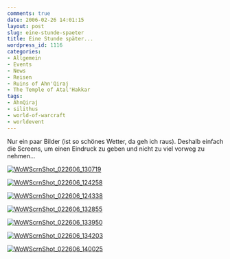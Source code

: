 ```yaml
---
comments: true
date: 2006-02-26 14:01:15
layout: post
slug: eine-stunde-spaeter
title: Eine Stunde später...
wordpress_id: 1116
categories:
- Allgemein
- Events
- News
- Reisen
- Ruins of Ahn'Qiraj
- The Temple of Atal'Hakkar
tags:
- AhnQiraj
- silithus
- world-of-warcraft
- worldevent
---
```


Nur ein paar Bilder (ist so schönes Wetter, da geh ich raus). Deshalb einfach die Screens, um einen Eindruck zu geben und nicht zu viel vorweg zu nehmen...

[![WoWScrnShot_022606_130719](http://static.flickr.com/36/104620954_e254260616.jpg)](http://www.flickr.com/photos/walsweer/104620954/)



[![WoWScrnShot_022606_124258](http://static.flickr.com/19/104620871_b0c7ceae2a.jpg)](http://www.flickr.com/photos/walsweer/104620871/)

[![WoWScrnShot_022606_124338](http://static.flickr.com/34/104620916_6603dd8e69.jpg)](http://www.flickr.com/photos/walsweer/104620916/)

[![WoWScrnShot_022606_132855](http://static.flickr.com/36/104620975_b1146c17e8.jpg)](http://www.flickr.com/photos/walsweer/104620975/)

[![WoWScrnShot_022606_133950](http://static.flickr.com/38/104621015_842edb475d.jpg)](http://www.flickr.com/photos/walsweer/104621015/)

[![WoWScrnShot_022606_134203](http://static.flickr.com/35/104621073_e9d1434460.jpg)](http://www.flickr.com/photos/walsweer/104621073/)

[![WoWScrnShot_022606_140025](http://static.flickr.com/41/104621093_9164b364f7.jpg)](http://www.flickr.com/photos/walsweer/104621093/)
